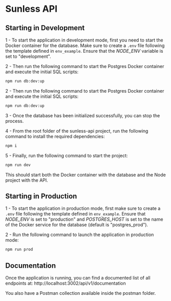 # Sunless API

## Starting in Development

1 - To start the application in development mode, first you need to start the Docker container for the database. Make sure to create a `.env` file following the template defined in `env_example`.
Ensure that the _NODE_ENV_ variable is set to "development".

2 - Then run the following command to start the Postgres Docker container and execute the initial SQL scripts:

```bash
npm run db:dev:up
```

2 - Then run the following command to start the Postgres Docker container and execute the initial SQL scripts:

```bash
npm run db:dev:up
```

3 - Once the database has been initialized successfully, you can stop the process.

4 - From the root folder of the sunless-api project, run the following command to install the required dependencies:

```bash
npm i
```

5 - Finally, run the following command to start the project:

```bash
npm run dev
```

This should start both the Docker container with the database and the Node project with the API.

## Starting in Production

1 - To start the application in production mode, first make sure to create a `.env` file following the template defined in `env_example`. Ensure that _NODE_ENV_ is set to "production" and _POSTGRES_HOST_ is set to the name of the Docker service for the database (default is "postgres_prod").

2 - Run the following command to launch the application in production mode:

```bash
npm run prod
```

## Documentation

Once the application is running, you can find a documented list of all endpoints at: http://localhost:3002/api/v1/documentation

You also have a Postman collection available inside the postman folder.
